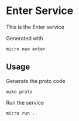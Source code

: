 # Enter Service

This is the Enter service

Generated with

```
micro new enter
```

## Usage

Generate the proto code

```
make proto
```

Run the service

```
micro run .
```